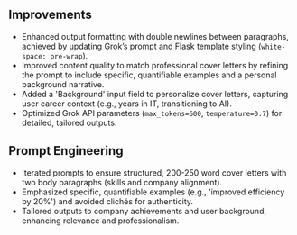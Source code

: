 ## Improvements
- Enhanced output formatting with double newlines between paragraphs, achieved by updating Grok’s prompt and Flask template styling (`white-space: pre-wrap`).
- Improved content quality to match professional cover letters by refining the prompt to include specific, quantifiable examples and a personal background narrative.
- Added a 'Background' input field to personalize cover letters, capturing user career context (e.g., years in IT, transitioning to AI).
- Optimized Grok API parameters (`max_tokens=600`, `temperature=0.7`) for detailed, tailored outputs.

## Prompt Engineering
- Iterated prompts to ensure structured, 200-250 word cover letters with two body paragraphs (skills and company alignment).
- Emphasized specific, quantifiable examples (e.g., 'improved efficiency by 20%') and avoided clichés for authenticity.
- Tailored outputs to company achievements and user background, enhancing relevance and professionalism.